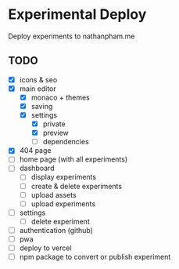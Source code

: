# Experimental Deploy
Deploy experiments to nathanpham.me

## TODO
- [x] icons & seo  
- [x] main editor  
    - [x] monaco + themes  
    - [x] saving  
    - [x] settings  
        - [x] private  
        - [x] preview  
        - [ ] dependencies  
- [x] 404 page
- [ ] home page (with all experiments)  
- [ ] dashboard  
    - [ ] display experiments  
    - [ ] create & delete experiments  
    - [ ] upload assets  
    - [ ] upload experiments  
- [ ] settings  
    - [ ]  delete experiment  
- [ ] authentication (github)  
- [ ] pwa  
- [ ] deploy to vercel  
- [ ] npm package to convert or publish experiment